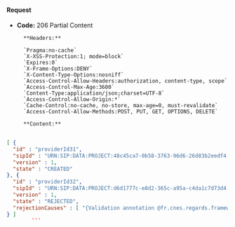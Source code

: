 #### Request

* **Code:** 206 Partial Content

        **Headers:**

        `Pragma:no-cache`
        `X-XSS-Protection:1; mode=block`
        `Expires:0`
        `X-Frame-Options:DENY`
        `X-Content-Type-Options:nosniff`
        `Access-Control-Allow-Headers:authorization, content-type, scope`
        `Access-Control-Max-Age:3600`
        `Content-Type:application/json;charset=UTF-8`
        `Access-Control-Allow-Origin:*`
        `Cache-Control:no-cache, no-store, max-age=0, must-revalidate`
        `Access-Control-Allow-Methods:POST, PUT, GET, OPTIONS, DELETE`

        **Content:**

```json
    
[ {
  "id" : "providerId31",
  "sipId" : "URN:SIP:DATA:PROJECT:48c45ca7-0b58-3763-96d6-26d83b2eedf4:V1",
  "version" : 1,
  "state" : "CREATED"
}, {
  "id" : "providerId32",
  "sipId" : "URN:SIP:DATA:PROJECT:d6d1777c-e8d2-365c-a95a-c4da1c7d73d4:V1",
  "version" : 1,
  "state" : "REJECTED",
  "rejectionCauses" : [ "{Validation annotation @fr.cnes.regards.framework.file.utils.validation.HandledMessageDigestAlgorithm validating PLOUF: it is not an handled algorithm for checksum computation at properties.contentInformations[0].dataObject.algorithm: rejected value [null].", "A representation information is required in content information at properties.contentInformations[0].representationInformation: rejected value [null].", "Information package type is required at ipType: rejected value [null]." ]
} ]
        ```
